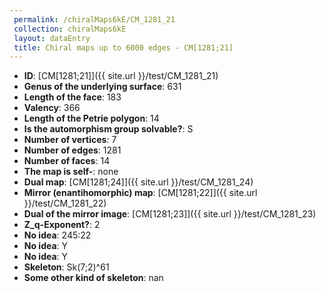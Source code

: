 ```yaml
--- 
 permalink: /chiralMaps6kE/CM_1281_21 
 collection: chiralMaps6kE
 layout: dataEntry
 title: Chiral maps up to 6000 edges - CM[1281;21]
---
```


- **ID**: [CM[1281;21]]({{ site.url }}/test/CM_1281_21)
- **Genus of the underlying surface**: 631
- **Length of the face**: 183
- **Valency**: 366
- **Length of the Petrie polygon**: 14
- **Is the automorphism group solvable?**: S
- **Number of vertices**: 7
- **Number of edges**: 1281
- **Number of faces**: 14
- **The map is self-**: none
- **Dual map**: [CM[1281;24]]({{ site.url }}/test/CM_1281_24)
- **Mirror (enantihomorphic) map**: [CM[1281;22]]({{ site.url }}/test/CM_1281_22)
- **Dual of the mirror image**: [CM[1281;23]]({{ site.url }}/test/CM_1281_23)
- **Z_q-Exponent?**: 2
- **No idea**:  245:22
- **No idea**: Y
- **No idea**: Y
- **Skeleton**: Sk(7;2)^61
- **Some other kind of skeleton**: nan
